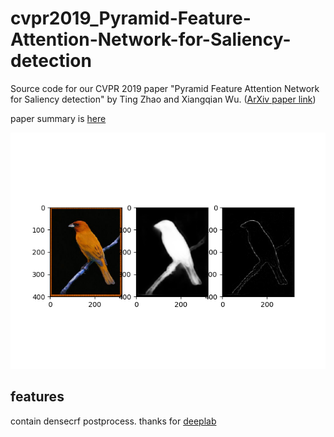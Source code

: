 # cvpr2019_Pyramid-Feature-Attention-Network-for-Saliency-detection

Source code for our CVPR 2019 paper "Pyramid Feature Attention Network for Saliency detection" by Ting Zhao and Xiangqian Wu. ([ArXiv paper link](https://arxiv.org/abs/1903.00179))

paper summary is [here](https://github.com/lartpang/Machine-Deep-Learning/blob/e1f9a9fa7843f80350b22ae27e7136d2a9bfe80d/%E5%9B%BE%E5%83%8F%E5%88%86%E5%89%B2/Pyramid%20Feature%20Attention%20Network%20for%20Saliency%20detection(2018)%E6%80%BB%E7%BB%93.md)

![result](train_1000_output/alpha.png)

## features

contain densecrf postprocess. thanks for [deeplab](https://github.com/DrSleep/tensorflow-deeplab-resnet/tree/crf)
